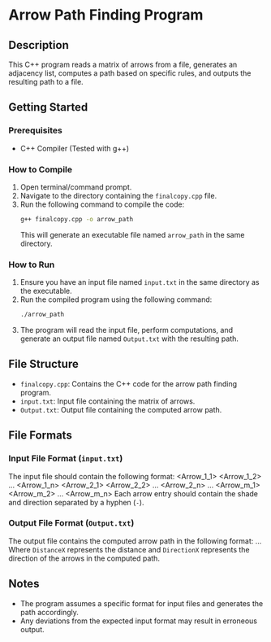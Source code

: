 # Arrow Path Finding Program

## Description
This C++ program reads a matrix of arrows from a file, generates an adjacency list, computes a path based on specific rules, and outputs the resulting path to a file.

## Getting Started
### Prerequisites
- C++ Compiler (Tested with g++)
  
### How to Compile
1. Open terminal/command prompt.
2. Navigate to the directory containing the `finalcopy.cpp` file.
3. Run the following command to compile the code:
    ```sh
    g++ finalcopy.cpp -o arrow_path
    ```
   This will generate an executable file named `arrow_path` in the same directory.

### How to Run
1. Ensure you have an input file named `input.txt` in the same directory as the executable.
2. Run the compiled program using the following command:
    ```sh
    ./arrow_path
    ```
3. The program will read the input file, perform computations, and generate an output file named `Output.txt` with the resulting path.

## File Structure
- `finalcopy.cpp`: Contains the C++ code for the arrow path finding program.
- `input.txt`: Input file containing the matrix of arrows.
- `Output.txt`: Output file containing the computed arrow path.

## File Formats
### Input File Format (`input.txt`)
The input file should contain the following format:
<Number of Rows> <Number of Columns>
<Arrow_1_1> <Arrow_1_2> ... <Arrow_1_n>
<Arrow_2_1> <Arrow_2_2> ... <Arrow_2_n>
...
<Arrow_m_1> <Arrow_m_2> ... <Arrow_m_n>
Each arrow entry should contain the shade and direction separated by a hyphen (`-`).

### Output File Format (`Output.txt`)
The output file contains the computed arrow path in the following format:
<Distance1><Direction1> <Distance2><Direction2> ... <DistanceN><DirectionN>
Where `DistanceX` represents the distance and `DirectionX` represents the direction of the arrows in the computed path.

## Notes
- The program assumes a specific format for input files and generates the path accordingly.
- Any deviations from the expected input format may result in erroneous output.

